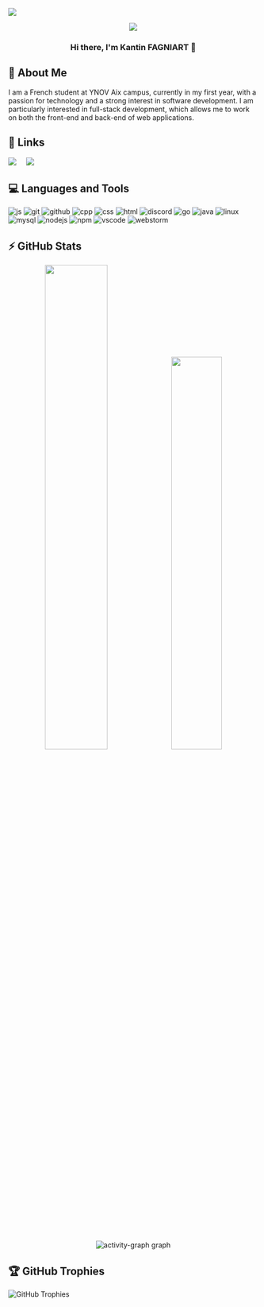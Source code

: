 [![](https://visitcount.itsvg.in/api?id=KANTIN-FAGN&icon=0&color=9)](https://visitcount.itsvg.in)
<p align="center">
  <img src="https://capsule-render.vercel.app/api?type=waving&height=300&color=5BBA6F&text=Welcome%20To%20My%20Profile&descAlign=55&descAlignY=60&fontColor=ffffff"/>
</p>


<h3 align="center">Hi there, I'm Kantin FAGNIART 👋</h3>

## 🚀 About Me

I am a French student at YNOV Aix campus, currently in my first year, with a passion for technology and a strong interest in software development. I am particularly interested in full-stack development, which allows me to work on both the front-end and back-end of web applications.

## 🔗 Links

<p align="left">
  <a target="_blank"href="https://www.linkedin.com/in/kantin-fagniart/"><img src="https://img.shields.io/badge/linkedin-%230077B5.svg?&style=for-the-badge&logo=linkedin&logoColor=white" /></a>&nbsp;&nbsp;&nbsp;&nbsp;
   <a target="_blank"href="#"><img src="https://img.shields.io/badge/my_portfolio-CB4827?style=for-the-badge&logo=ko-fi&logoColor=white" /></a>&nbsp;&nbsp;&nbsp;&nbsp;
</p>

## 💻 Languages and Tools
<p align="left">
  <img src="https://skillicons.dev/icons?i=js" alt="js">
  <img src="https://skillicons.dev/icons?i=git" alt="git">
  <img src="https://skillicons.dev/icons?i=github" alt="github">
  <img src="https://skillicons.dev/icons?i=cpp" alt="cpp">
  <img src="https://skillicons.dev/icons?i=css" alt="css">
  <img src="https://skillicons.dev/icons?i=html" alt="html">
  <img src="https://skillicons.dev/icons?i=discord" alt="discord">
  <img src="https://skillicons.dev/icons?i=go" alt="go">
  <img src="https://skillicons.dev/icons?i=java" alt="java">
  <img src="https://skillicons.dev/icons?i=linux" alt="linux">
  <img src="https://skillicons.dev/icons?i=mysql" alt="mysql">
  <img src="https://skillicons.dev/icons?i=nodejs" alt="nodejs">
  <img src="https://skillicons.dev/icons?i=npm" alt="npm">
  <img src="https://skillicons.dev/icons?i=vscode" alt="vscode">
  <img src="https://skillicons.dev/icons?i=webstorm" alt="webstorm">
</p>

## ⚡ GitHub Stats
<p align="center"><img width="50%" src="https://github-readme-stats.vercel.app/api?username=KANTIN-FAGN&show_icons=true&count_private=true&theme=react&hide_border=true&bg_color=0D1117"/> <img width="45%" src="https://github-readme-stats.vercel.app/api/top-langs/?username=KANTIN-FAGN&show_icons=true&count_private=true&theme=react&hide_border=true&bg_color=0D1117&layout=compact"/>
</p>

<div align="center">
  <img src="https://github-readme-activity-graph.vercel.app/graph?username=KANTIN-FAGN&bg_color=0d1117&color=ffffff&line=00ffee&point=ababab&area=true&hide_border=true" alt="activity-graph graph"  />
</div>

## 🏆 GitHub Trophies

<p style="display: flex; justify-content: space-between; width: 100%;">
  <img src="https://github-profile-trophy.vercel.app/?username=KANTIN-FAGN&theme=gruvbox" alt="GitHub Trophies" />
</p>
